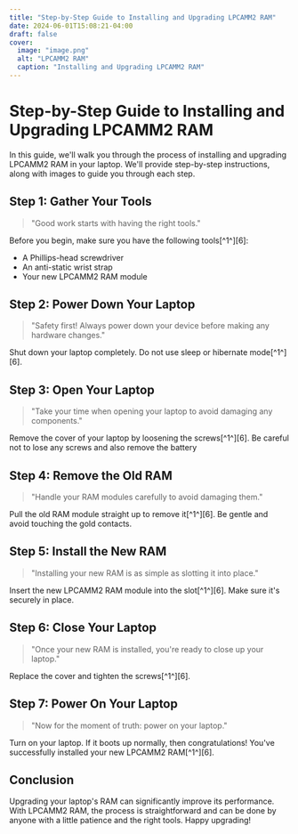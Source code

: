```yaml
---
title: "Step-by-Step Guide to Installing and Upgrading LPCAMM2 RAM"
date: 2024-06-01T15:08:21-04:00
draft: false
cover:
  image: "image.png"
  alt: "LPCAMM2 RAM"
  caption: "Installing and Upgrading LPCAMM2 RAM"
---
```


# Step-by-Step Guide to Installing and Upgrading LPCAMM2 RAM

In this guide, we'll walk you through the process of installing and upgrading LPCAMM2 RAM in your laptop. We'll provide step-by-step instructions, along with images to guide you through each step.

## Step 1: Gather Your Tools

> "Good work starts with having the right tools."

Before you begin, make sure you have the following tools[^1^][6]:

- A Phillips-head screwdriver
- An anti-static wrist strap
- Your new LPCAMM2 RAM module


## Step 2: Power Down Your Laptop

> "Safety first! Always power down your device before making any hardware changes."

Shut down your laptop completely. Do not use sleep or hibernate mode[^1^][6].


## Step 3: Open Your Laptop

> "Take your time when opening your laptop to avoid damaging any components."

Remove the cover of your laptop by loosening the screws[^1^][6]. Be careful not to lose any screws and also remove the battery


## Step 4: Remove the Old RAM

> "Handle your RAM modules carefully to avoid damaging them."

Pull the old RAM module straight up to remove it[^1^][6]. Be gentle and avoid touching the gold contacts.



## Step 5: Install the New RAM

> "Installing your new RAM is as simple as slotting it into place."

Insert the new LPCAMM2 RAM module into the slot[^1^][6]. Make sure it's securely in place.


## Step 6: Close Your Laptop

> "Once your new RAM is installed, you're ready to close up your laptop."

Replace the cover and tighten the screws[^1^][6].



## Step 7: Power On Your Laptop

> "Now for the moment of truth: power on your laptop."

Turn on your laptop. If it boots up normally, then congratulations! You've successfully installed your new LPCAMM2 RAM[^1^][6].



## Conclusion

Upgrading your laptop's RAM can significantly improve its performance. With LPCAMM2 RAM, the process is straightforward and can be done by anyone with a little patience and the right tools. Happy upgrading!

